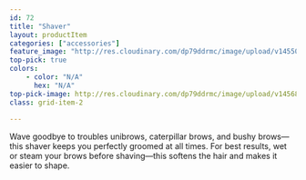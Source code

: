 ```yaml
---
id: 72
title: "Shaver"
layout: productItem
categories: ["accessories"]
feature_image: "http://res.cloudinary.com/dp79ddrmc/image/upload/v1455006447/products/shaver.jpg"
top-pick: true
colors:
    - color: "N/A"
      hex: "N/A"
top-pick-image: http://res.cloudinary.com/dp79ddrmc/image/upload/v1456804125/top-pick/shaver.jpg
class: grid-item-2
      
---
```

Wave goodbye to troubles unibrows, caterpillar brows, and bushy brows—this shaver keeps you perfectly groomed at all times. For best results, wet or steam your brows before shaving—this softens the hair and makes it easier to shape.